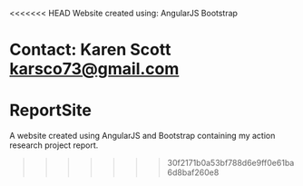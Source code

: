 <<<<<<< HEAD
Website created using:
AngularJS
Bootstrap

Contact: Karen Scott karsco73@gmail.com
=======
ReportSite
==========

A website created using AngularJS and Bootstrap containing my action research project report.
>>>>>>> 30f2171b0a53bf788d6e9ff0e61ba6d8baf260e8
